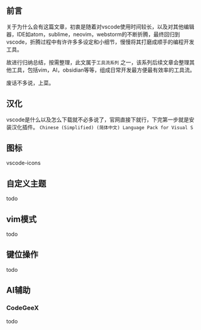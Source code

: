 ## 前言

关于为什么会有这篇文章，初衷是随着对vscode使用时间较长，以及对其他编辑器，IDE如atom，sublime，neovim，webstorm的不断折腾，最终回归到vscode，折腾过程中有许许多多设定和小细节，慢慢将其打磨成顺手的编程开发工具。

故进行归纳总结，按需整理，此文属于`工具流系列` 之一，该系列后续文章会整理其他工具，包括vim，AI，obsidian等等，组成日常开发最方便最有效率的工具流。

废话不多说，上菜。

## 汉化

vscode是什么以及怎么下载就不必多说了，官网直接下就行，下完第一步就是安装汉化插件。
`Chinese (Simplified) (简体中文) Language Pack for Visual S`

## 图标
 vscode-icons

## 自定义主题

todo

## vim模式

todo

## 键位操作
todo

## AI辅助
### CodeGeeX

todo